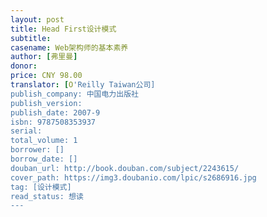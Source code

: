 ```yaml
---
layout: post
title: Head First设计模式
subtitle: 
casename: Web架构师的基本素养
author: [弗里曼]
donor: 
price: CNY 98.00
translator: [O'Reilly Taiwan公司]
publish_company: 中国电力出版社
publish_version: 
publish_date: 2007-9
isbn: 9787508353937
serial: 
total_volume: 1
borrower: []
borrow_date: []
douban_url: http://book.douban.com/subject/2243615/
cover_path: https://img3.doubanio.com/lpic/s2686916.jpg
tag: [设计模式]
read_status: 想读
---
```

